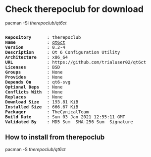 # Check therepoclub for download

pacman -Si *therepoclub/qt6ct*

<div class="highlight"><pre class="highlight"><text>
<b>Repository</b>      : therepoclub
<b>Name</b>            : <a href="../../x86_64/qt6ct-0.2-4-x86_64.pkg.tar.zst">qt6ct</a>
<b>Version</b>         : 0.2-4
<b>Description</b>     : Qt 6 Configuration Utility
<b>Architecture</b>    : x86_64
<b>URL</b>             : https://github.com/trialuser02/qt6ct
<b>Licenses</b>        : BSD
<b>Groups</b>          : None
<b>Provides</b>        : None
<b>Depends On</b>      : qt6-svg
<b>Optional Deps</b>   : None
<b>Conflicts With</b>  : None
<b>Replaces</b>        : None
<b>Download Size</b>   : 193.81 KiB
<b>Installed Size</b>  : 666.67 KiB
<b>Packager</b>        : TheCynicalTeam <wayne6324@gmail.com>
<b>Build Date</b>      : Sun 03 Jan 2021 12:55:11 GMT
<b>Validated By</b>    : MD5 Sum  SHA-256 Sum  Signature
</text></pre></div>

## How to install from therepoclub

pacman -S *therepoclub/qt6ct*
